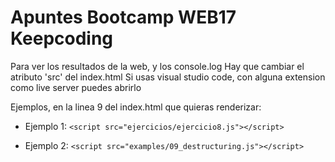# Apuntes Bootcamp WEB17 Keepcoding

Para ver los resultados de la web, y los console.log
Hay que cambiar el atributo 'src' del index.html
Si usas visual studio code, con alguna extension como live server puedes abrirlo

Ejemplos, en la linea 9 del index.html que quieras renderizar:

- Ejemplo 1: `<script src="ejercicios/ejercicio8.js"></script>`

- Ejemplo 2: `<script src="examples/09_destructuring.js"></script>`
